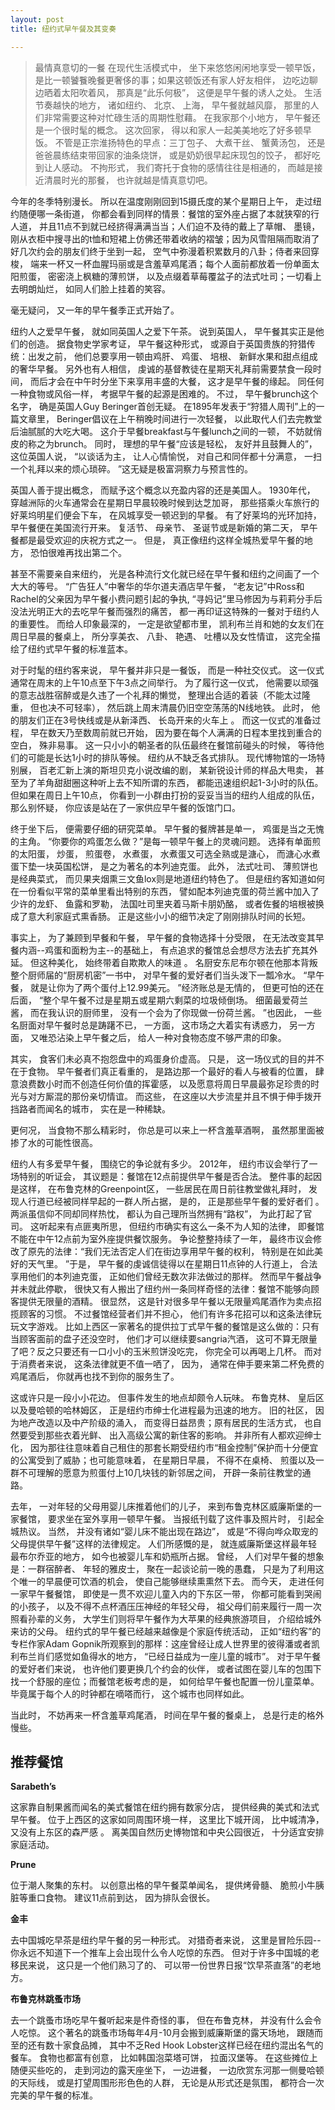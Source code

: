 ```yaml
---
layout: post
title: 纽约式早午餐及其变奏

---
```


> 最情真意切的一餐 在现代生活模式中， 坐下来悠悠闲闲地享受一顿早饭， 是比一顿饕餮晚餐更奢侈的事；如果这顿饭还有家人好友相伴， 边吃边聊边晒着太阳吹着风， 那真是“此乐何极”， 这便是早午餐的诱人之处。 生活节奏越快的地方， 诸如纽约、 北京、 上海， 早午餐就越风靡， 那里的人们非常需要这种对忙碌生活的周期性慰藉。 在我家那个小地方， 早午餐还是一个很时髦的概念。 这次回家， 得以和家人一起美美地吃了好多顿早饭。  不管是正宗淮扬特色的早点：三丁包子、 大煮干丝、 蟹黄汤包， 还是爸爸晨练结束带回家的油条烧饼， 或是奶奶很早起床现包的饺子， 都好吃到让人感动。 不拘形式， 我们寄托于食物的感情往往是相通的， 而越是接近清晨时光的那餐， 也许就越是情真意切吧。 

今年的冬季特别漫长。 所以在温度刚刚回到15摄氏度的某个星期日上午， 走过纽约随便哪一条街道， 你都会看到同样的情景：餐馆的室外座占据了本就狭窄的行人道， 并且11点不到就已经挤得满满当当；人们迫不及待的戴上了草帽、 墨镜， 刚从衣柜中搜寻出的t恤和短裙上仿佛还带着收纳的褶皱；因为风雪阻隔而取消了好几次约会的朋友们终于坐到一起， 空气中弥漫着积累数月的八卦；侍者来回穿梭， 端来一杯又一杯血腥玛丽或是含羞草鸡尾酒；每个人面前都放着一份单面太阳煎蛋， 密密浇上枫糖的薄煎饼， 以及点缀着草莓覆盆子的法式吐司；一切看上去明朗灿烂， 如同人们脸上挂着的笑容。 

毫无疑问， 又一年的早午餐季正式开始了。 

纽约人之爱早午餐， 就如同英国人之爱下午茶。 说到英国人， 早午餐其实正是他们的创造。 据食物史学家考证， 早午餐这种形式， 或源自于英国贵族的狩猎传统：出发之前， 他们总要享用一顿由鸡肝、 鸡蛋、 培根、 新鲜水果和甜点组成的奢华早餐。 另外也有人相信， 虔诚的基督教徒在星期天礼拜前需要禁食一段时间， 而后才会在中午时分坐下来享用丰盛的大餐， 这才是早午餐的缘起。 同任何一种食物或风俗一样， 考据早午餐的起源是困难的。 不过， 早午餐brunch这个名字， 确是英国人Guy Beringer首创无疑。 在1895年发表于“狩猎人周刊”上的一篇文章里， Beringer倡议在上午稍晚时间进行一次轻餐， 以此取代人们去完教堂后油腻腻的大吃大喝。 这介于早餐breakfast与午餐lunch之间的一顿， 不妨就俏皮的称之为brunch。 同时， 理想的早午餐“应该是轻松， 友好并且鼓舞人的”， 这位英国人说， “以谈话为主， 让人心情愉悦， 对自己和同伴都十分满意， 一扫一个礼拜以来的烦心琐碎。 ”这无疑是极富洞察力与预言性的。 

英国人善于提出概念， 而赋予这个概念以充盈内容的还是美国人。 1930年代， 穿越洲际的火车通常会在星期日早晨较晚时候到达芝加哥， 那些搭乘火车旅行的好莱坞明星们便会下车， 在风城享受一顿迟到的早餐。 有了好莱坞的光环加持， 早午餐便在美国流行开来。 复活节、 母亲节、 圣诞节或是新婚的第二天， 早午餐都是最受欢迎的庆祝方式之一。 但是， 真正像纽约这样全城热爱早午餐的地方， 恐怕很难再找出第二个。 

甚至不需要亲自来纽约， 光是各种流行文化就已经在早午餐和纽约之间画了一个大大的等号。 “广告狂人”中奢华的华尔道夫酒店早午餐， “老友记”中Ross和Rachel的父亲因为早午餐小费问题引起的争执, “寻妈记”里马修因为与莉莉分手后没法光明正大的去吃早午餐而强烈的痛苦， 都一再印证这特殊的一餐对于纽约人的重要性。 而给人印象最深的， 一定是欲望都市里， 凯利布兰肖和她的女友们在周日早晨的餐桌上， 所分享美衣、 八卦、 艳遇、 吐槽以及女性情谊， 这完全描绘了纽约式早午餐的标准蓝本。 

对于时髦的纽约客来说， 早午餐并非只是一餐饭， 而是一种社交仪式。 这一仪式通常在周末的上午10点至下午3点之间举行。 为了履行这一仪式， 他需要以顽强的意志战胜宿醉或是久违了一个礼拜的懒觉， 整理出合适的着装（不能太过隆重， 但也决不可轻率）， 然后跳上周末清晨仍旧空空荡荡的N线地铁。 此时， 他的朋友们正在3号快线或是从新泽西、 长岛开来的火车上 。 而这一仪式的准备过程， 早在数天乃至数周前就已开始， 因为要在每个人满满的日程本里找到重合的空白， 殊非易事。 这一只小小的朝圣者的队伍最终在餐馆前碰头的时候， 等待他们的可能是长达1小时的排队等候。  纽约从不缺乏各式排队。 现代博物馆的一场特别展， 百老汇新上演的斯坦贝克小说改编的剧， 某新锐设计师的样品大甩卖， 甚至为了羊角甜甜圈这种听上去不知所谓的东西， 都能迅速组织起1-3小时的队伍。 但如果在周日上午10点， 你看到一小群由打扮的妥妥当当的纽约人组成的队伍， 那么别怀疑， 你应该是站在了一家供应早午餐的饭馆门口。 

终于坐下后， 便需要仔细的研究菜单。 早午餐的餐牌甚是单一， 鸡蛋是当之无愧的主角。 “你要你的鸡蛋怎么做？”是每一顿早午餐上的灵魂问题。 选择有单面煎的太阳蛋， 炒蛋， 煎蛋卷， 水煮蛋， 水煮蛋又可选全熟或是溏心， 而溏心水煮蛋下垫一块英国松饼， 是之为著名的本列迪克蛋。 此外， 法式吐司、 薄煎饼也是经典菜式， 而贝果夹烟熏三文鱼lox则是地道纽约特色了。 但是纽约客知道如何在一份看似平常的菜单里看出特别的东西， 譬如配本列迪克蛋的荷兰酱中加入了少许的龙虾、 鱼露和罗勒， 法国吐司里夹着马斯卡朋奶酪， 或者佐餐的培根被换成了意大利家庭式熏香肠。 正是这些小小的细节决定了刚刚排队时间的长短。 

事实上， 为了兼顾到早餐和午餐， 早午餐的食物选择十分受限， 在无法改变其早餐内涵--鸡蛋和面粉为主--的基础上， 有点追求的餐馆总会想尽方法去扩充其外延。 但这种美化， 始终带着自欺欺人的味道 。 名厨安东尼布尔顿在他那本背叛整个厨师届的“厨房机密”一书中， 对早午餐的爱好者们当头泼下一瓢冷水。 “早午餐， 就是让你为了两个蛋付上12.99美元。 ”经济账总是无情的， 但更可怕的还在后面， “整个早午餐不过是星期五或星期六剩菜的垃圾倾倒场。 细菌最爱荷兰酱， 而在我认识的厨师里， 没有一个会为了你现做一份荷兰酱。 ”也因此， 一些名厨面对早午餐时总是踌躇不已， 一方面， 这市场之大着实有诱惑力， 另一方面， 又唯恐沾染上早午餐之后， 给人一种对食物态度不够严肃的印象。  

其实， 食客们未必真不抱怨盘中的鸡蛋身价虚高。 只是， 这一场仪式的目的并不在于食物。 早午餐者们真正看重的， 是路边那一个最好的看人与被看的位置， 肆意浪费数小时而不创造任何价值的挥霍感， 以及愿意将周日早晨最弥足珍贵的时光与对方厮混的那份亲切情谊。 而这些， 在这座以大步流星并且不惧于伸手拨开挡路者而闻名的城市， 实在是一种稀缺。 

更何况， 当食物不那么精彩时， 你总是可以来上一杯含羞草酒啊， 虽然那里面被掺了水的可能性很高。 

纽约人有多爱早午餐， 围绕它的争论就有多少。 2012年， 纽约市议会举行了一场特别的听证会， 其议题是：餐馆在12点前提供早午餐是否合法。 整件事的起因是这样，  在布鲁克林的Greenpoint区， 一些居民在周日前往教堂做礼拜时， 发现人行道已经被同样早起的一群人所占据， 是的， 正是那些早午餐的爱好者们 。 两派虽信仰不同却同样热忱， 都认为自己理所当然拥有“路权”， 为此打起了官司。 这听起来有点匪夷所思， 但纽约市确实有这么一条不为人知的法律， 即餐馆不能在中午12点前为室外座提供餐饮服务。 争论整整持续了一年， 最终市议会修改了原先的法律：“我们无法否定人们在街边享用早午餐的权利， 特别是在如此美好的天气里。 ”于是， 早午餐的虔诚信徒得以在星期日11点钟的人行道上， 合法享用他们的本列迪克蛋， 正如他们曾经无数次非法做过的那样。 然而早午餐战争并未就此停歇， 很快又有人搬出了纽约州一条同样奇怪的法律：餐馆不能够向顾客提供无限量的酒精。 很显然， 这是针对很多早午餐以无限量鸡尾酒作为卖点招揽顾客的习惯。 不过餐馆经营者们并不担心， 他们有许多花招可以和这条法律玩玩文字游戏。 比如上西区一家著名的提供拉丁式早午餐的餐馆是这么做的：只有当顾客面前的盘子还没空时， 他们才可以继续要sangria汽酒， 这可不算无限量了吧？反之只要还有一口小小的玉米煎饼没吃完， 你完全可以再喝上几杯。 而对于消费者来说， 这条法律就更不值一哂了， 因为， 通常在伸手要来第二杯免费的鸡尾酒后， 你就再也找不到你的服务生了。 

这或许只是一段小小花边。 但事件发生的地点却颇令人玩味。 布鲁克林、 皇后区以及曼哈顿的哈林姆区， 正是纽约市绅士化进程最为迅速的地方。 旧的社区， 因为地产改造以及中产阶级的涌入， 而变得日益昂贵；原有居民的生活方式， 也自然要受到那些衣着光鲜、 出入高级公寓的新住客的影响。 并非所有人都欢迎绅士化， 因为那往往意味着自己租住的那套长期受纽约市“租金控制”保护而十分便宜的公寓受到了威胁；也可能意味着， 在星期日早晨， 不得不在桌椅、 煎蛋以及一群不可理解的愿意为煎蛋付上10几块钱的新邻居之间， 开辟一条前往教堂的通路。 

去年， 一对年轻的父母用婴儿床推着他们的儿子， 来到布鲁克林区威廉斯堡的一家餐馆， 要求坐在室外享用一顿早午餐。 当报纸刊载了这件事及照片时， 引起全城热议。 当然， 并没有诸如“婴儿床不能出现在路边”， 或是“不得向哗众取宠的父母提供早午餐”这样的法律规定。 人们所感慨的是， 就连威廉斯堡这样最年轻最布尔乔亚的地方， 如今也被婴儿车和奶瓶所占据。 曾经， 人们对早午餐的想象是：一群宿醉者、 年轻的雅皮士，  聚在一起谈论前一晚的愚蠢， 只是为了利用这个唯一的早晨便可饮酒的机会， 使自己能够继续熏熏然下去。 而今天， 走进任何一家早午餐餐馆， 即使是一贯不欢迎儿童入内的下东区一带， 你都可能看到哭闹的小孩子， 以及不得不点杯酒压压神经的年轻父母， 祖父母们前来履行一周一次照看孙辈的义务， 大学生们则将早午餐作为大苹果的经典旅游项目， 介绍给城外来访的父母。 纽约式的早午餐已经越来越像是个家庭传统活动， 正如“纽约客”的专栏作家Adam Gopnik所观察到的那样：这座曾经让成人世界里的彼得潘或者凯利布兰肖们感觉如鱼得水的地方， “已经日益成为一座儿童的城市”。  对于早午餐的爱好者们来说， 也许他们要更换几个约会的伙伴， 或者试图在婴儿车的包围下找一个舒服的座位；而餐馆老板考虑的是， 如何给早午餐也配置一份儿童菜单。 毕竟属于每个人的时钟都在嘀嗒而行， 这个城市也同样如此。 

当此时， 不妨再来一杯含羞草鸡尾酒， 时间在早午餐的餐桌上， 总是行走的格外慢些。  

## 推荐餐馆

__Sarabeth’s__

这家靠自制果酱而闻名的美式餐馆在纽约拥有数家分店， 提供经典的美式和法式早午餐。 位于上西区的这家如同周围环境一样， 这里比下城开阔， 比中城清净， 又没有上东区的森严感 。 离美国自然历史博物馆和中央公园很近， 十分适宜安排家庭活动。 

__Prune__   

位于潮人聚集的东村。 以创意出格的早午餐菜单闻名， 提供烤骨髓、 脆煎小牛胰脏等重口食物。 建议11点前到达， 因为排队会很长。 

__金丰__

去中国城吃早茶是纽约早午餐的另一种形式。 对猎奇者来说， 这里是冒险乐园--你永远不知道下一个推车上会出现什么令人吃惊的东西。 但对于许多中国城的老移民来说， 这只是一个他们熟习了的、 可以带一份世界日报“饮早茶直落”的老地方。 

__布鲁克林跳蚤市场__

去一个跳蚤市场吃早午餐听起来是件奇怪的事， 但在布鲁克林， 并没有什么会令人吃惊。 这个著名的跳蚤市场每年4月-10月会搬到威廉斯堡的露天场地， 跟随而至的还有数十家食品摊， 其中不乏Red Hook Lobster这样已经在纽约混出名气的餐车。 食物也都富有创意， 比如韩国泡菜塔可饼， 拉面汉堡等。 在这些摊位上随便买些吃的， 走到河边的露天座坐下， 一边进餐， 一边欣赏东河那一侧曼哈顿的天际线， 或是打望周围形形色色的人群， 无论是从形式还是氛围， 都符合一次完美的早午餐的标准。 

